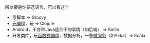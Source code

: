 所以要是你要选语言，可以看这个

- 写脚本 => Groovy
- [元编程](https://www.zhihu.com/search?q=元编程&search_source=Entity&hybrid_search_source=Entity&hybrid_search_extra={"sourceType"%3A"answer"%2C"sourceId"%3A1685642609})，玩 => Clojure
- Android，干各种Java适合干的事情（如后端） => Kotlin
- 开发类库，玩[函数式编程](https://www.zhihu.com/search?q=函数式编程&search_source=Entity&hybrid_search_source=Entity&hybrid_search_extra={"sourceType"%3A"answer"%2C"sourceId"%3A1685642609})，数据分析，一些[微服务](https://www.zhihu.com/search?q=微服务&search_source=Entity&hybrid_search_source=Entity&hybrid_search_extra={"sourceType"%3A"answer"%2C"sourceId"%3A1685642609})（如Akka）=> Scala